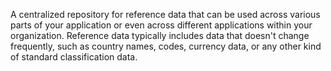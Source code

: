 A centralized repository for reference data that can be used across various parts of your application or even across different applications within your organization. Reference data typically includes data that doesn't change frequently, such as country names, codes, currency data, or any other kind of standard classification data.
